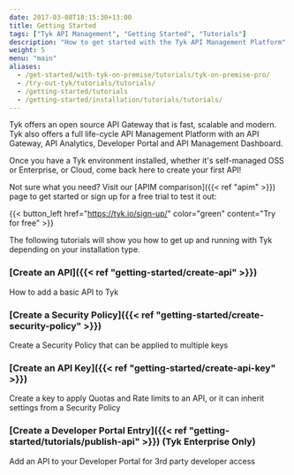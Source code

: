 ```yaml
---
date: 2017-03-08T18:15:30+13:00
title: Getting Started
tags: ["Tyk API Management", "Getting Started", "Tutorials"]
description: "How to get started with the Tyk API Management Platform"
weight: 5
menu: "main"
aliases:
  - /get-started/with-tyk-on-premise/tutorials/tyk-on-premise-pro/
  - /try-out-tyk/tutorials/tutorials/
  - /getting-started/tutorials
  - /getting-started/installation/tutorials/tutorials/
---
```


Tyk offers an open source API Gateway that is fast, scalable and modern. Tyk also offers a full life-cycle API Management Platform with an API Gateway, API Analytics, Developer Portal and API Management Dashboard.

Once you have a Tyk environment installed, whether it's self-managed OSS or Enterprise, or Cloud, come back here to create your first API!

Not sure what you need? Visit our [APIM comparison]({{< ref "apim" >}}) page to get started or sign up for a free trial to test it out:

{{< button_left href="https://tyk.io/sign-up/" color="green" content="Try for free" >}}

The following tutorials will show you how to get up and running with Tyk depending on your installation type.

### [Create an API]({{< ref "getting-started/create-api" >}})

How to add a basic API to Tyk

### [Create a Security Policy]({{< ref "getting-started/create-security-policy" >}})

Create a Security Policy that can be applied to multiple keys

### [Create an API Key]({{< ref "getting-started/create-api-key" >}})

Create a key to apply Quotas and Rate limits to an API, or it can inherit settings from a Security Policy

### [Create a Developer Portal Entry]({{< ref "getting-started/tutorials/publish-api" >}}) (Tyk Enterprise Only)

Add an API to your Developer Portal for 3rd party developer access
